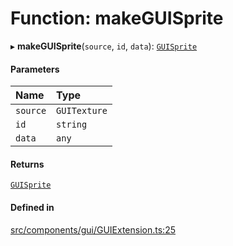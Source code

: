 # Function: makeGUISprite

▸ **makeGUISprite**(`source`, `id`, `data`): [`GUISprite`](../classes/GUISprite.md)

#### Parameters

| Name | Type |
| :------ | :------ |
| `source` | `GUITexture` |
| `id` | `string` |
| `data` | `any` |

#### Returns

[`GUISprite`](../classes/GUISprite.md)

#### Defined in

[src/components/gui/GUIExtension.ts:25](https://github.com/Orillusion/orillusion/blob/main/src/components/gui/GUIExtension.ts#L25)
